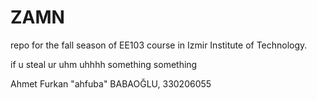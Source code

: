 # ZAMN

repo for the fall season of EE103 course in Izmir Institute of Technology.

if u steal ur uhm uhhhh something something

Ahmet Furkan "ahfuba" BABAOĞLU, 330206055